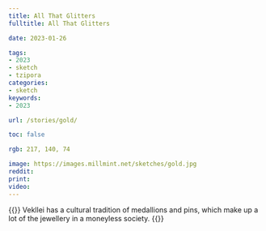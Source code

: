 ```yaml
---
title: All That Glitters
fulltitle: All That Glitters

date: 2023-01-26

tags: 
- 2023
- sketch
- tzipora
categories:
- sketch
keywords:
- 2023

url: /stories/gold/

toc: false

rgb: 217, 140, 74

image: https://images.millmint.net/sketches/gold.jpg
reddit:
print:
video:
---
```

{{<hint caption>}}
Vekllei has a cultural tradition of medallions and pins, which make up a lot of the jewellery in a moneyless society.
{{</hint>}}